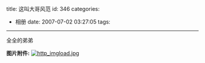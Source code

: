 title: 这叫大哥风范
id: 346
categories:
  - 相册
date: 2007-07-02 03:27:05
tags:
---

全全的弟弟

**图片附件:**
[![http_imgload.jpg](//blog.foolbird.net/wp-content/uploads/2007/07/297_http_imgload.jpg)](http://www.foolbird.net/346.html/http_imgloa$1.jpg "http_imgload.jpg")
